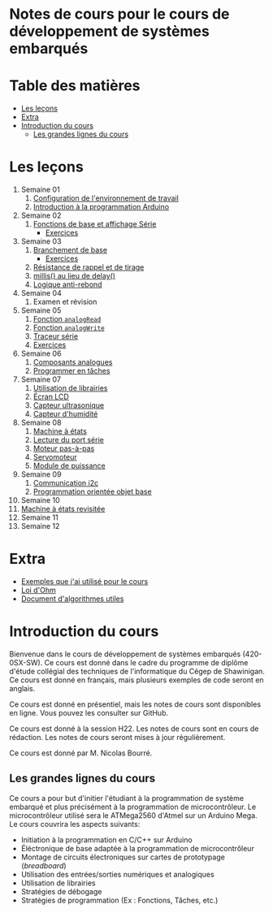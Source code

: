 # Notes de cours pour le cours de développement de systèmes embarqués <!-- omit in toc -->

# Table des matières <!-- omit in toc -->
- [Les leçons](#les-leçons)
- [Extra](#extra)
- [Introduction du cours](#introduction-du-cours)
  - [Les grandes lignes du cours](#les-grandes-lignes-du-cours)

# Les leçons
1. Semaine 01
   1. [Configuration de l'environnement de travail](C01_intro_config.md)
   2. [Introduction à la programmation Arduino](C01_intro_prog.md)
2. Semaine 02
   1. [Fonctions de base et affichage Série](C02_fonctions_comm.md)
      - [Exercices](C02_fonctions_comm_exo.md)
3. Semaine 03
   1. [Branchement de base](C03a_branchement_base.md)
      - [Exercices](C03a_branchement_base_exo.md)
   2. [Résistance de rappel et de tirage](C03aa_resistance_de_rappel.md)
   3. [millis() au lieu de delay()](C03b_sans_delai.md)
   4. [Logique anti-rebond](C03c_logique_antirebond.md)
4. Semaine 04
   1. Examen et révision
5. Semaine 05
   1. [Fonction `analogRead`](C04a_fonction_analogRead.md)
   2. [Fonction `analogWrite`](C04b_fonction_analogWrite.md)
   3. [Traceur série](C04c_traceur_serie.md)
   4. [Exercices](C04x_exercices.md)
6. Semaine 06
   1. [Composants analogues](c05/c05a_analog/C05a_composants_analogues.md)
   2. [Programmer en tâches](c05/c05b_taches/C05b_programmer_en_taches.md)
7. Semaine 07
   1. [Utilisation de librairies](c06/c06a_lib/C06a_librairies.md)
   2. [Écran LCD](c06/c06b_lcd/C06b_lcd_1602.md)
   3. [Capteur ultrasonique](c06/c06c_dht11/C06c_dht11.md)
   4. [Capteur d'humidité](c06/c06d_hcsr04/C06d_ultrasonic.md)
8. Semaine 08
   1. [Machine à états](c07/c07a_fsm/C07a_machine_etats.md)
   2. [Lecture du port série](c07/c07b_serial_read/C07b_lecture_serie.md)
   3. [Moteur pas-à-pas](c07/c07c_stepper/C07c_pas_a_pas.md)
   4. [Servomoteur](c07/c07d_servo/C07d_servo.md)
   5. [Module de puissance](c07/c07e_psu/C07e_unite_puissance.md)
9. Semaine 09
   1. [Communication i2c](c08/c08a_i2c/c08a_i2c.md)
   2. [Programmation orientée objet base](c08/c08b_poo_base/c08b_poo.md)
10. Semaine 10
   1. [Machine à états revisitée](c09/c09a_fsm_revisited/c09a_fsm_revisited.md)
11. Semaine 11
12. Semaine 12

# Extra
- [Exemples que j'ai utilisé pour le cours](https://github.com/nbourre/0sx_projets_cours)
- [Loi d'Ohm](extras/loi_dohm.md)
- [Document d'algorithmes utiles](extras/algorithmes.md)

# Introduction du cours
Bienvenue dans le cours de développement de systèmes embarqués (420-0SX-SW). Ce cours est donné dans le cadre du programme de diplôme d'étude collégial des techniques de l'informatique du Cégep de Shawinigan. Ce cours est donné en français, mais plusieurs exemples de code seront en anglais.

Ce cours est donné en présentiel, mais les notes de cours sont disponibles en ligne. Vous pouvez les consulter sur GitHub.

Ce cours est donné à la session H22. Les notes de cours sont en cours de rédaction. Les notes de cours seront mises à jour régulièrement.

Ce cours est donné par M. Nicolas Bourré.

## Les grandes lignes du cours
Ce cours a pour but d'initier l'étudiant à la programmation de système embarqué et plus précisément à la programmation de microcontrôleur. Le microcontrôleur utilisé sera le ATMega2560 d'Atmel sur un Arduino Mega. Le cours couvrira les aspects suivants:
- Initiation à la programmation en C/C++ sur Arduino
- Éléctronique de base adaptée à la programmation de microcontrôleur
- Montage de circuits électroniques sur cartes de prototypage (*breadboard*)
- Utilisation des entrées/sorties numériques et analogiques 
- Utilisation de librairies
- Stratégies de débogage
- Stratégies de programmation (Ex : Fonctions, Tâches, etc.)